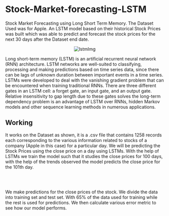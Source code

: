 # Stock-Market-forecasting-LSTM
Stock Market Forecasting using Long Short Term Memory. The Dataset Used was for Apple. An LSTM model based on their historical Stock Prices was built which was able to predict and forecast the stock prices for the next 30 days after the Dataset end date.

<center>
<img src="https://miro.medium.com/max/1400/1*-LxiGnfFs_7oQ7c0ErvmWQ.png" alt="lstmImg"/>
</center>

Long short-term memory (LSTM) is an artificial recurrent neural network (RNN) architecture.
LSTM networks are well-suited to classifying, processing and making predictions based on time series data, since there can be lags of unknown duration between important events in a time series. LSTMs were developed to deal with the vanishing gradient problem that can be encountered when training traditional RNNs. There are three different gates in an LSTM cell: a forget gate, an input gate, and an output gate. Relative insensitivity to gap length due to these gates solves the long-term dependency problem is an advantage of LSTM over RNNs, hidden Markov models and other sequence learning methods in numerous applications.

## Working

It works on the Dataset as shown, it is a .csv file that contains 1258 records each corresponding to the various information related to stocks of a company (Apple in this case) for a particular day. 
We will be predicting the Stock Prices using the close price on a day using LSTMs.
With the help of LSTMs we train the model such that it studies the close prices for 100 days, with the help of the trends observed the model predicts the close price for the 101th day.

<br/><br/>

We make predictions for the close prices of the stock. We divide the data into training set and test set. With 65% of the data used for training while the rest is used for predictions. We then calculate various error metric to see how our model performs.
